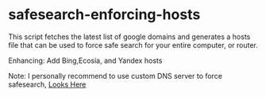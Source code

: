 # safesearch-enforcing-hosts
This script fetches the latest list of google domains and generates a hosts file
that can be used to force safe search for your entire computer, or router.

Enhancing: Add Bing,Ecosia, and Yandex hosts

Note: I personally recommend to use custom DNS server to force safesearch, [Looks Here](https://github.com/arfshl/adblock-dns-config/blob/main/docs/parental-resolver.md)

